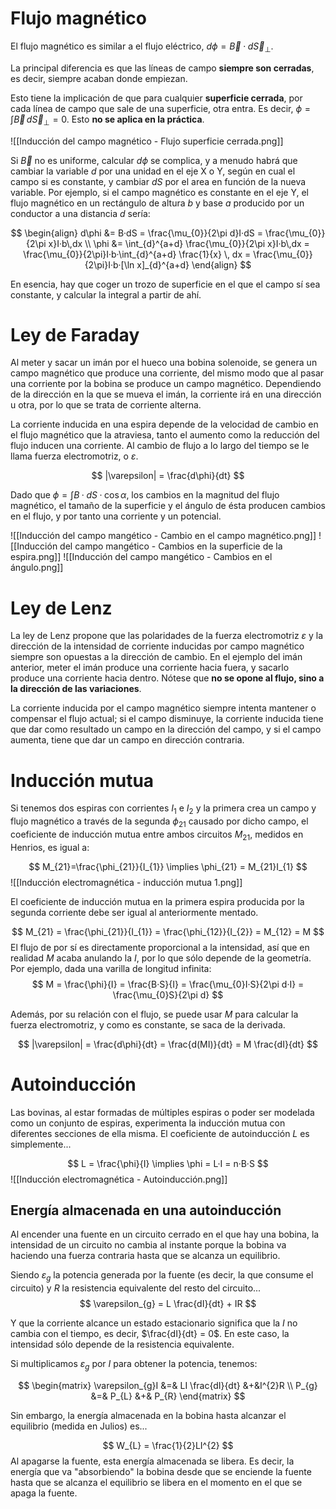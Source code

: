 
# Flujo magnético

El flujo magnético es similar a el flujo eléctrico, $d\phi = \vec{B} · d\vec{S}_{\perp}$.

La principal diferencia es que las líneas de campo **siempre son cerradas**, es decir, siempre acaban donde empiezan.

Esto tiene la implicación de que para cualquier **superficie cerrada**, por cada línea de campo que sale de una superficie, otra entra. Es decir, $\phi = \int \vec{B}\,d\vec{S}_{\perp} = 0$. Esto **no se aplica en la práctica**.

![[Inducción del campo magnético - Flujo superficie cerrada.png]]

Si $\vec{B}$ no es uniforme, calcular $d\phi$ se complica, y a menudo habrá que cambiar la variable $d$ por una unidad en el eje X o Y, según en cual el campo si es constante, y cambiar $dS$ por el area en función de la nueva variable. Por ejemplo, si el campo magnético es constante en el eje Y, el flujo magnético en un rectángulo de altura $b$ y base $a$ producido por un conductor a una distancia $d$ sería:

$$
\begin{align}
d\phi &= B·dS = \frac{\mu_{0}}{2\pi d}I·dS = \frac{\mu_{0}}{2\pi x}I·b\,dx \\
\phi &= \int_{d}^{a+d} \frac{\mu_{0}}{2\pi x}I·b\,dx = \frac{\mu_{0}}{2\pi}I·b·\int_{d}^{a+d} \frac{1}{x} \, dx = \frac{\mu_{0}}{2\pi}I·b·[\ln x]_{d}^{a+d}
\end{align}
$$

En esencia, hay que coger un trozo de superficie en el que el campo sí sea constante, y calcular la integral a partir de ahí.

# Ley de Faraday

Al meter y sacar un imán por el hueco una bobina solenoide, se genera un campo magnético que produce una corriente, del mismo modo que al pasar una corriente por la bobina se produce un campo magnético. Dependiendo de la dirección en la que se mueva el imán, la corriente irá en una dirección u otra, por lo que se trata de corriente alterna.

La corriente inducida en una espira depende de la velocidad de cambio en el flujo magnético que la atraviesa, tanto el aumento como la reducción del flujo inducen una corriente. Al cambio de flujo a lo largo del tiempo se le llama fuerza electromotriz, o $\varepsilon$.

$$
|\varepsilon| = \frac{d\phi}{dt}
$$

Dado que $\phi = \int B·dS·\cos \alpha$, los cambios en la magnitud del flujo magnético, el tamaño de la superficie y el ángulo de ésta producen cambios en el flujo, y por tanto una corriente y un potencial.

![[Inducción del campo mangético - Cambio en el campo magnético.png]]
![[Inducción del campo mangético - Cambios en la superficie de la espira.png]]
![[Inducción del campo mangético - Cambios en el ángulo.png]]

# Ley de Lenz

La ley de Lenz propone que las polaridades de la fuerza electromotriz $\varepsilon$ y la dirección de la intensidad de corriente inducidas por campo magnético siempre son opuestas a la dirección de cambio. En el ejemplo del imán anterior, meter el imán produce una corriente hacia fuera, y sacarlo produce una corriente hacia dentro. Nótese que **no se opone al flujo, sino a la dirección de las variaciones**.

La corriente inducida por el campo magnético siempre intenta mantener o compensar el flujo actual; si el campo disminuye, la corriente inducida tiene que dar como resultado un campo en la dirección del campo, y si el campo aumenta, tiene que dar un campo en dirección contraria.

# Inducción mutua

Si tenemos dos espiras con corrientes $I_{1}$ e $I_{2}$ y la primera crea un campo y flujo magnético a través de la segunda $\phi_{21}$ causado por dicho campo, el coeficiente de inducción mutua entre ambos circuitos $M_{21}$, medidos en Henrios, es igual a:

$$
M_{21}=\frac{\phi_{21}}{I_{1}} \implies \phi_{21} = M_{21}I_{1}
$$
![[Inducción electromagnética - inducción mutua 1.png]]

El coeficiente de inducción mutua en la primera espira producida por la segunda corriente debe ser igual al anteriormente mentado.

$$
M_{21} = \frac{\phi_{21}}{I_{1}} = \frac{\phi_{12}}{I_{2}} = M_{12} = M
$$
El flujo de por sí es directamente proporcional a la intensidad, así que en realidad $M$ acaba anulando la $I$, por lo que sólo depende de la geometría.
Por ejemplo, dada una varilla de longitud infinita:
$$
M = \frac{\phi}{I} = \frac{B·S}{I} = \frac{\mu_{0}I·S}{2\pi d·I} = \frac{\mu_{0}S}{2\pi d}
$$

Además, por su relación con el flujo, se puede usar $M$ para calcular la fuerza electromotriz, y como es constante, se saca de la derivada.

$$
|\varepsilon| = \frac{d\phi}{dt} = \frac{d(MI)}{dt} = M \frac{dI}{dt}
$$

# Autoinducción

Las bovinas, al estar formadas de múltiples espiras o poder ser modelada como un conjunto de espiras, experimenta la inducción mutua con diferentes secciones de ella misma. El coeficiente de autoinducción $L$ es simplemente...

$$
L = \frac{\phi}{I} \implies \phi = L·I = n·B·S
$$
![[Inducción electromagnética - Autoinducción.png]]

## Energía almacenada en una autoinducción

Al encender una fuente en un circuito cerrado en el que hay una bobina, la intensidad de un circuito no cambia al instante porque la bobina va haciendo una fuerza contraria hasta que se alcanza un equilibrio.

Siendo $\varepsilon_{g}$ la potencia generada por la fuente (es decir, la que consume el circuito) y $R$ la resistencia equivalente del resto del circuito...
$$
\varepsilon_{g} = L \frac{dI}{dt} + IR
$$

Y que la corriente alcance un estado estacionario significa que la $I$ no cambia con el tiempo, es decir, $\frac{dI}{dt} = 0$. En este caso, la intensidad sólo depende de la resistencia equivalente.

Si multiplicamos $\varepsilon_{g}$ por $I$ para obtener la potencia, tenemos:

$$
\begin{matrix}
\varepsilon_{g}I &=& LI \frac{dI}{dt} &+&I^{2}R \\
P_{g} &=& P_{L} &+& P_{R}
\end{matrix}
$$

Sin embargo, la energía almacenada en la bobina hasta alcanzar el equilibrio (medida en Julios) es...

$$
W_{L} = \frac{1}{2}LI^{2}
$$
Al apagarse la fuente, esta energía almacenada se libera. Es decir, la energía que va "absorbiendo" la bobina desde que se enciende la fuente hasta que se alcanza el equilibrio se libera en el momento en el que se apaga la fuente.
